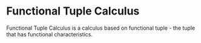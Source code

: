 # Functional Tuple Calculus

Functional Tuple Calculus is a calculus based on functional tuple - the tuple that has functional characteristics.
